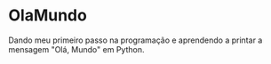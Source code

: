 # OlaMundo

Dando meu primeiro passo na programação e aprendendo a printar a mensagem "Olá, Mundo" em Python.
